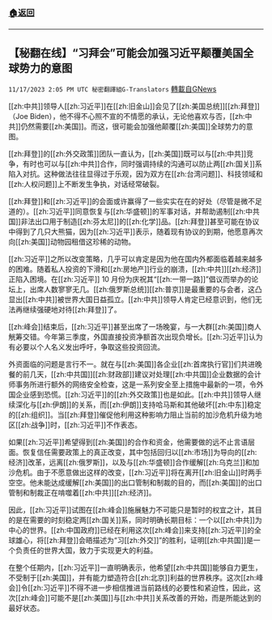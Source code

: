 ###  [:house:返回](README.md)
---


## 【秘翻在线】“习拜会”可能会加强习近平颠覆美国全球势力的意图
`11/17/2023 2:05 PM UTC 秘密翻譯組G-Translators` [轉載自GNews](https://gnews.org/articles/1988037)

[[zh:中共]]领导人[[zh:习近平]]在[[zh:旧金山]]会见了[[zh:美国总统]][[zh:拜登]]（Joe Biden），他不得不心照不宣的不情愿的承认，无论他喜欢与否，[[zh:中共]]仍然需要[[zh:美国]]。而这，很可能会加强他颠覆[[zh:美国]]全球势力的意图。

[[zh:拜登]]的[[zh:外交政策]]团队一直认为，[[zh:美国]]既可以与[[zh:中共]]竞争，有时也可以与[[zh:中共]]合作，同时强调持续的沟通可以防止两[[zh:国关]]系陷入对抗。这种做法往往显得过于乐观，因为双方在[[zh:台湾问题]]、科技领域和[[zh:人权问题]]上不断发生争执，对话经常破裂。

[[zh:拜登]]和[[zh:习近平]]的会面或许赢得了一些实实在在的好处（尽管是微不足道的）。[[zh:习近平]]同意恢复与[[zh:华盛顿]]的军事对话，并帮助遏制[[zh:中共国]]非法出口用于制造[[zh:芬太尼]]的[[zh:化学]]品。[[zh:拜登]]甚至可能在协议中得到了几只大熊猫，因为[[zh:习近平]]表示，随着现有协议的到期，他愿意再次向[[zh:美国]]动物园租借这珍稀的动物。

[[zh:习近平]]之所以改变策略，几乎可以肯定是因为他在国内外都面临着越来越多的困难。随着私人投资的下滑和[[zh:房地产]]行业的崩溃，[[zh:中共]][[zh:经济]]正陷入困境。在[[zh:习近平]] 10 月份为庆祝其“[[zh:一带一路]]”倡议而举办的论坛上，出席人数寥寥无几。[[zh:俄罗斯总统]][[zh:普京]]是最重要的与会者，这凸显出[[zh:中共]]被世界大国日益孤立。[[zh:中共]]领导人肯定已经意识到，他们无法再继续强硬地对待[[zh:拜登]]了。

[[zh:峰会]]结束后，[[zh:习近平]]甚至出席了一场晚宴，与一大群[[zh:美国]]商人觥筹交错。今年第三季度，外国直接投资净额首次出现负增长。[[zh:习近平]]认为有必要以个人名义发出呼吁，争取这些投资回流。

外资面临的问题是言行不一。就在与[[zh:美国]]各企业[[zh:首席执行官]]们共进晚餐的前几天，[[zh:中共国]][[zh:财政部]]建议对处理[[zh:中共国]]企业数据的会计师事务所进行额外的网络安全检查，这是一系列安全至上措施中最新的一项，令外国企业感到恐慌。[[zh:习近平]]的[[zh:外交政策]]也是如此。[[zh:中共]]领导人继续深化与[[zh:伊朗]]的关系，而[[zh:伊朗]]支持哈马斯和其他破坏[[zh:中东]]稳定的[[zh:组织]]。当[[zh:拜登]]催促他利用这种影响力阻止当前的加沙危机升级为地区[[zh:战争]]时，[[zh:习近平]]不作表态。

如果[[zh:习近平]]希望得到[[zh:美国]]的合作和资金，他需要做的远不止言语层面。恢复信任需要政策上的真正改变，其中包括回归以[[zh:市场]]为导向的[[zh:经济]]改革，远离[[zh:俄罗斯]]，以及与[[zh:华盛顿]]合作缓解[[zh:乌克兰]]和加沙危机。由于不愿意做出这样的改变，[[zh:习近平]]将在离开[[zh:旧金山]]时两手空空。他未能达成缓解[[zh:美国]]的出口管制和制裁的目的，而[[zh:美国]]的出口管制和制裁正在啃噬着[[zh:中共]][[zh:经济]]。

因此，[[zh:习近平]]试图在[[zh:峰会]]施展魅力不可能只是暂时的权宜之计，其目的是在需要的时刻稳定两[[zh:国关]]系，同时明确长期目标：一个以[[zh:中共]]为中心的世界。[[zh:中国政府]]已经在利用这次[[zh:峰会]]来支持[[zh:习近平]]的全球雄心，将[[zh:拜登]]会晤描述为“习[[zh:外交]]”的胜利，证明[[zh:中共国]]是一个负责任的世界大国，致力于实现更大的利益。

在整个任期内，[[zh:习近平]]一直明确表示，他希望[[zh:中共国]]能够自力更生，不受制于[[zh:美国]]，并有能力塑造符合[[zh:北京]]利益的世界秩序。这次[[zh:峰会]]令[[zh:习近平]]不得不进一步相信推进当前路线的必要性和紧迫性，因此，这次[[zh:峰会]]可能不是[[zh:美国]]与[[zh:中共]]关系改善的开始，而是所能达到的最好状态。
